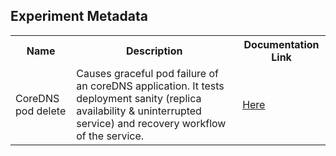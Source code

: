 ## Experiment Metadata

<table>
<tr>
<th> Name </th>
<th> Description </th>
<th> Documentation Link </th>
</tr>
<tr>
 <td> CoreDNS pod delete </td>
 <td> Causes graceful pod failure of an coreDNS application. It tests deployment sanity (replica availability & uninterrupted service) and recovery workflow of the service.</td>
 <td>  
 <a href="https://docs.litmuschaos.io/docs/coredns-pod-delete/"> Here </a> </td>
 </tr>
 </table>
